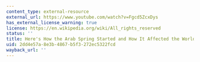 ```yaml
---
content_type: external-resource
external_url: https://www.youtube.com/watch?v=Fgcd5ZcxDys
has_external_license_warning: true
license: https://en.wikipedia.org/wiki/All_rights_reserved
status: ''
title: Here's How the Arab Spring Started and How It Affected the World | History
uid: 2dd4e57a-8e3b-4867-b5f3-272ec5322fcd
wayback_url: ''
---
```

